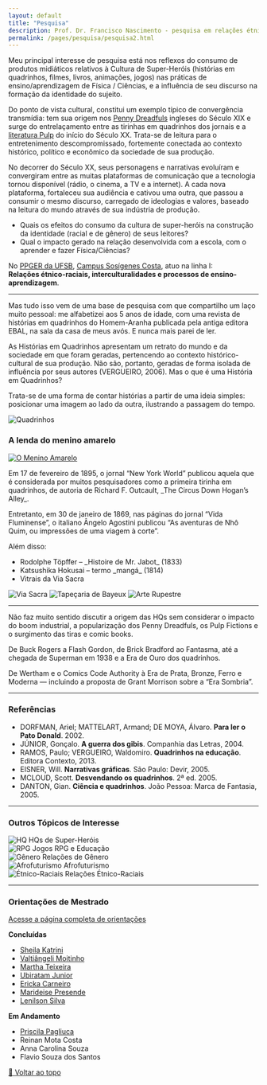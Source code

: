 ```yaml
---
layout: default
title: "Pesquisa"
description: Prof. Dr. Francisco Nascimento - pesquisa em relações étnico-raciais e afrofuturismo, ensino de ciências e educação, Histórias em Quadrinhos de Super-Heróis, Impacto Cultural no Ensino de Ciências, Ensino de Física, Jogos de RPG e Educação.
permalink: /pages/pesquisa/pesquisa2.html
---
```


<a id="top"></a>

<div class="bg-white p-6 rounded-xl shadow-sm space-y-6 text-base leading-relaxed text-gray-800">

<p>Meu principal interesse de pesquisa está nos reflexos do consumo de produtos midiáticos relativos à Cultura de Super-Heróis (histórias em quadrinhos, filmes, livros, animações, jogos) nas práticas de ensino/aprendizagem de Física / Ciências, e a influência de seu discurso na formação da identidade do sujeito.</p>

<p>Do ponto de vista cultural, constitui um exemplo típico de convergência transmídia: tem sua origem nos <a href="https://en.wikipedia.org/wiki/Penny_dreadful" class="text-blue-700 underline">Penny Dreadfuls</a> ingleses do Século XIX e surge do entrelaçamento entre as tirinhas em quadrinhos dos jornais e a <a href="https://en.wikipedia.org/wiki/Pulp_magazine" class="text-blue-700 underline">literatura Pulp</a> do início do Século XX. Trata-se de leitura para o entretenimento descompromissado, fortemente conectada ao contexto histórico, político e econômico da sociedade de sua produção.</p>

<p>No decorrer do Século XX, seus personagens e narrativas evoluíram e convergiram entre as muitas plataformas de comunicação que a tecnologia tornou disponível (rádio, o cinema, a TV e a internet). A cada nova plataforma, fortaleceu sua audiência e cativou uma outra, que passou a consumir o mesmo discurso, carregado de ideologias e valores, baseado na leitura do mundo através de sua indústria de produção.</p>

<ul class="list-disc list-inside">
  <li>Quais os efeitos do consumo da cultura de super-heróis na construção da identidade (racial e de gênero) de seus leitores?</li>
  <li>Qual o impacto gerado na relação desenvolvida com a escola, com o aprender e fazer Física/Ciências?</li>
</ul>

<p>No <a href="https://ufsb.edu.br/ppger/" class="text-blue-700 underline">PPGER da UFSB</a>, <a href="https://www.facebook.com/ufsbcsc" class="text-blue-700 underline">Campus Sosígenes Costa</a>, atuo na linha I:<br/>
<strong>Relações étnico-raciais, interculturalidades e processos de ensino-aprendizagem</strong>.</p>

<hr/>

<p>Mas tudo isso vem de uma base de pesquisa com que compartilho um laço muito pessoal: me alfabetizei aos 5 anos de idade, com uma revista de histórias em quadrinhos do Homem-Aranha publicada pela antiga editora EBAL, na sala da casa de meus avós. E nunca mais parei de ler.</p>

<p>As Histórias em Quadrinhos apresentam um retrato do mundo e da sociedade em que foram geradas, pertencendo ao contexto histórico-cultural de sua produção. Não são, portanto, geradas de forma isolada de influência por seus autores (VERGUEIRO, 2006). Mas o que é uma História em Quadrinhos?</p>

<p>Trata-se de uma forma de contar histórias a partir de uma ideia simples: posicionar uma imagem ao lado da outra, ilustrando a passagem do tempo.</p>

<img src="https://itxesco.github.io/assets/figuras/hq/calvin.jpg" alt="Quadrinhos" class="rounded-xl shadow-md">

<h3 class="text-lg font-semibold text-gray-800">A lenda do menino amarelo</h3>

<a href="https://www.youtube.com/watch?v=wL4a4MafSjQ" target="_blank">
  <img src="https://itxesco.github.io/assets/figuras/hq/yellow_kid.jpg" alt="O Menino Amarelo" class="rounded-xl shadow-md">
</a>

<p>Em 17 de fevereiro de 1895, o jornal “New York World” publicou aquela que é considerada por muitos pesquisadores como a primeira tirinha em quadrinhos, de autoria de Richard F. Outcault, _The Circus Down Hogan’s Alley_.</p>

<p>Entretanto, em 30 de janeiro de 1869, nas páginas do jornal “Vida Fluminense”, o italiano Ângelo Agostini publicou “As aventuras de Nhô Quim, ou impressões de uma viagem à corte”.</p>

<p>Além disso:</p>
<ul class="list-disc list-inside">
  <li>Rodolphe Töpffer – _Histoire de Mr. Jabot_ (1833)</li>
  <li>Katsushika Hokusai – termo _mangá_ (1814)</li>
  <li>Vitrais da Via Sacra</li>
</ul>

<img src="https://itxesco.github.io/assets/figuras/hq/vitrais.jpg" alt="Via Sacra" class="rounded-xl shadow-md">

<img src="https://itxesco.github.io/assets/figuras/hq/tapecaria.jpg" alt="Tapeçaria de Bayeux" class="rounded-xl shadow-md">

<img src="https://itxesco.github.io/assets/figuras/hq/caverna.jpg" alt="Arte Rupestre" class="rounded-xl shadow-md">

<hr/>

<p>Não faz muito sentido discutir a origem das HQs sem considerar o impacto do boom industrial, a popularização dos Penny Dreadfuls, os Pulp Fictions e o surgimento das tiras e comic books.</p>

<p>De Buck Rogers a Flash Gordon, de Brick Bradford ao Fantasma, até a chegada de Superman em 1938 e a Era de Ouro dos quadrinhos.</p>

<p>De Wertham e o Comics Code Authority à Era de Prata, Bronze, Ferro e Moderna — incluindo a proposta de Grant Morrison sobre a “Era Sombria”.</p>

<hr/>

<h3 class="text-lg font-semibold text-gray-800">Referências</h3>
<ul class="list-disc list-inside text-sm">
  <li>DORFMAN, Ariel; MATTELART, Armand; DE MOYA, Álvaro. <strong>Para ler o Pato Donald</strong>. 2002.</li>
  <li>JÚNIOR, Gonçalo. <strong>A guerra dos gibis</strong>. Companhia das Letras, 2004.</li>
  <li>RAMOS, Paulo; VERGUEIRO, Waldomiro. <strong>Quadrinhos na educação</strong>. Editora Contexto, 2013.</li>
  <li>EISNER, Will. <strong>Narrativas gráficas</strong>. São Paulo: Devir, 2005.</li>
  <li>MCLOUD, Scott. <strong>Desvendando os quadrinhos</strong>. 2ª ed. 2005.</li>
  <li>DANTON, Gian. <strong>Ciência e quadrinhos</strong>. João Pessoa: Marca de Fantasia, 2005.</li>
</ul>

<hr/>

<h3 class="text-lg font-semibold text-gray-800">Outros Tópicos de Interesse</h3>
<div class="grid grid-cols-2 sm:grid-cols-3 gap-4 text-sm">
  <div class="flex items-center gap-2"><img src="https://itxesco.github.io/imagens/icones/icons16/comics-icon.png" alt="HQ"> HQs de Super-Heróis</div>
  <div class="flex items-center gap-2"><img src="https://itxesco.github.io/imagens/icones/icons16/rpg-icon.png" alt="RPG"> Jogos RPG e Educação</div>
  <div class="flex items-center gap-2"><img src="https://itxesco.github.io/imagens/icones/icons16/gender-icon.png" alt="Gênero"> Relações de Gênero</div>
  <div class="flex items-center gap-2"><img src="https://itxesco.github.io/imagens/icones/icons16/afrofuturismo-icon.png" alt="Afrofuturismo"> Afrofuturismo</div>
  <div class="flex items-center gap-2"><img src="https://itxesco.github.io/imagens/icones/icons16/etnicoraciais-icon.png" alt="Étnico-Raciais"> Relações Étnico-Raciais</div>
</div>

<hr/>

<h3 class="text-lg font-semibold text-gray-800">Orientações de Mestrado</h3>

<p class="text-sm mb-2"><a href="https://itxesco.github.io/pages/alunos.html" class="text-blue-700 underline">Acesse a página completa de orientações</a></p>

<div class="grid grid-cols-1 sm:grid-cols-2 gap-6 text-sm">
  <div>
    <strong>Concluídas</strong>
    <ul class="list-disc list-inside">
      <li><a href="http://lattes.cnpq.br/8317287394228958" class="underline">Sheila Katrini</a></li>
      <li><a href="http://lattes.cnpq.br/0265292324050570" class="underline">Valtiângeli Moitinho</a></li>
      <li><a href="http://lattes.cnpq.br/9137805008331639" class="underline">Martha Teixeira</a></li>
      <li><a href="http://lattes.cnpq.br/8121344743580077" class="underline">Ubiratam Junior</a></li>
      <li><a href="http://lattes.cnpq.br/7545687911475904" class="underline">Ericka Carneiro</a></li>
      <li><a href="http://lattes.cnpq.br/0937458579414776" class="underline">Marideise Presende</a></li>
      <li><a href="http://lattes.cnpq.br/3523225974376488" class="underline">Lenilson Silva</a></li>
    </ul>
  </div>
  <div>
    <strong>Em Andamento</strong>
    <ul class="list-disc list-inside">
      <li><a href="http://lattes.cnpq.br/3929221160338872" class="underline">Priscila Pagliuca</a></li>
      <li>Reinan Mota Costa</li>
      <li>Anna Carolina Souza</li>
      <li>Flavio Souza dos Santos</li>
    </ul>
  </div>
</div>

<p class="text-right text-sm mt-8">
  <a href="#top" class="text-blue-700 underline">🔼 Voltar ao topo</a>
</p>

</div>
